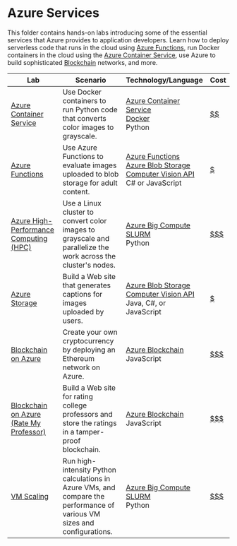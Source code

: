 # Azure Services

This folder contains hands-on labs introducing some of the essential services that Azure provides to application developers. Learn how to deploy serverless code that runs in the cloud using [Azure Functions](https://azure.microsoft.com/services/functions/), run Docker containers in the cloud using the [Azure Container Service](https://azure.microsoft.com/services/container-service/), use Azure to build sophisticated [Blockchain](https://en.wikipedia.org/wiki/Blockchain) networks, and more.

Lab | Scenario | Technology/Language | Cost
--- | -------- | ------------------- | -
[Azure Container Service](./Azure%20Container%20Service) | Use Docker containers to run Python code that converts color images to grayscale. | [Azure Container Service](https://azure.microsoft.com/services/container-service/)<br>[Docker](https://www.docker.com/)<br>Python | [$$](../Costs.md)
[Azure Functions](./Azure%20Functions) | Use Azure Functions to evaluate images uploaded to blob storage for adult content. | [Azure Functions](https://azure.microsoft.com/services/functions/)<br>[Azure Blob Storage](https://azure.microsoft.com/services/storage/blobs/)<br>[Computer Vision API](https://azure.microsoft.com/services/cognitive-services/computer-vision/)<br>C# or JavaScript | [$](../Costs.md)
[Azure High-Performance Computing (HPC)](./Azure%20HPC) | Use a Linux cluster to convert color images to grayscale and parallelize the work across the cluster's nodes. | [Azure Big Compute](https://azure.microsoft.com/solutions/big-compute/)<br>[SLURM](https://slurm.schedmd.com/overview.html)<br>Python | [$$$](../Costs.md)
[Azure Storage](./Azure%20Storage) | Build a Web site that generates captions for images uploaded by users. | [Azure Blob Storage](https://azure.microsoft.com/services/storage/blobs/)<br>[Computer Vision API](https://azure.microsoft.com/services/cognitive-services/computer-vision/)<br>Java, C#, or JavaScript | [$](../Costs.md)
[Blockchain on Azure](./Blockchain%20on%20Azure) | Create your own cryptocurrency by deploying an Ethereum network on Azure. | [Azure Blockchain](https://azure.microsoft.com/solutions/blockchain/)<br>JavaScript | [$$$](../Costs.md)
[Blockchain on Azure (Rate My Professor)](./Blockchain%20on%20Azure%20(Rate%20My%20Professor)) | Build a Web site for rating college professors and store the ratings in a tamper-proof blockchain. | [Azure Blockchain](https://azure.microsoft.com/solutions/blockchain/)<br>JavaScript | [$$$](../Costs.md)
[VM Scaling](./VM%20Scaling) | Run high-intensity Python calculations in Azure VMs, and compare the performance of various VM sizes and configurations. | [Azure Big Compute](https://azure.microsoft.com/solutions/big-compute/)<br>[SLURM](https://slurm.schedmd.com/overview.html)<br>Python | [$$$](../Costs.md)
